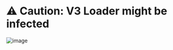 # ⚠ Caution: V3 Loader might be infected
![image](https://cdn.discordapp.com/attachments/1138536641988919410/1148172821047033876/image.png)
